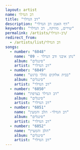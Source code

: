 ```yaml
---
layout: artist
name: דב הנדלר
title: "דב הנדלר"
description: "דף האמן דב הנדלר"
keywords: "שירים, מוזיקה, דב הנדלר"
permalink: /artists/דב-הנדלר/
redirect_from:
  - /artists/list/דב הנדלר
songs:
  - number: "6048"
    name: "09 - נתן איבגי ודב הנדלר"
    album: "סינגלים"
    artist: "דב הנדלר"
  - number: "6049"
    name: "בבית אלוקים נהלך ברגש"
    album: "סינגלים"
    artist: "דב הנדלר"
  - number: "6050"
    name: "דב הנדלר בצרפת"
    album: "סינגלים"
    artist: "דב הנדלר"
  - number: "6051"
    name: "דב הנדלר- הלב והמעין"
    album: "סינגלים"
    artist: "דב הנדלר"
  - number: "6052"
    name: "הלב והמעיין"
    album: "סינגלים"
    artist: "דב הנדלר"
---
```

